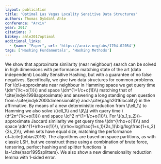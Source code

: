 ```yaml
---
layout: publication
title: 'Optimal Las Vegas Locality Sensitive Data Structures'
authors: Thomas Dybdahl Ahle
conference: "Arxiv"
year: 2017
citations: 7
bibkey: ahle2017optimal
additional_links:
  - {name: "Paper", url: 'https://arxiv.org/abs/1704.02054'}
tags: ['Hashing Fundamentals', 'Hashing Methods']
---
```

We show that approximate similarity (near neighbour) search can be solved in
high dimensions with performance matching state of the art (data independent)
Locality Sensitive Hashing, but with a guarantee of no false negatives.
  Specifically, we give two data structures for common problems.
  For \\(c\\)-approximate near neighbour in Hamming space we get query time
\\(dn^\{1/c+o(1)\}\\) and space \\(dn^\{1+1/c+o(1)\}\\) matching that of
\cite\{indyk1998approximate\} and answering a long standing open question
from~\cite\{indyk2000dimensionality\} and~\cite\{pagh2016locality\} in the
affirmative.
  By means of a new deterministic reduction from \\(\ell_1\\) to Hamming we also
solve \\(\ell_1\\) and \\(ℓ₂\\) with query time \\(d^2n^\{1/c+o(1)\}\\) and space \\(d^2
n^\{1+1/c+o(1)\}\\).
  For \\((s_1,s_2)\\)-approximate Jaccard similarity we get query time
\\(dn^\{\rho+o(1)\}\\) and space \\(dn^\{1+\rho+o(1)\}\\),
\\(\rho=log\frac\{1+s_1\}\{2s_1\}\big/log\frac\{1+s_2\}\{2s_2\}\\), when sets have equal
size, matching the performance of~\cite\{tobias2016\}.
  The algorithms are based on space partitions, as with classic LSH, but we
construct these using a combination of brute force, tensoring, perfect hashing
and splitter functions \`a la~\cite\{naor1995splitters\}. We also show a new
dimensionality reduction lemma with 1-sided error.
